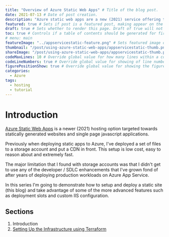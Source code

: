 ```yaml
---
title: "Overview of Azure Static Web Apps" # Title of the blog post.
date: 2021-07-13 # Date of post creation.
description: "Azure static web apps are a new (2021) service offering that make deploying static and SPA apps (such as React and Vue) easy and extensible." # Description used for search engine.
featured: true # Sets if post is a featured post, making appear on the home page side bar.
draft: true # Sets whether to render this page. Draft of true will not be rendered.
toc: true # Controls if a table of contents should be generated for first-level links automatically.
# menu: main
featureImage: "../appservicestatic-feature.png" # Sets featured image on blog post.
thumbnail: "/post/using-azure-static-web-apps/appservicestatic-thumb.png" # Sets thumbnail image appearing inside card on homepage.
shareImage: "/post/using-azure-static-web-apps/appservicestatic-thumb.png" # Designate a separate image for social media sharing.
codeMaxLines: 10 # Override global value for how many lines within a code block before auto-collapsing.
codeLineNumbers: true # Override global value for showing of line numbers within code block.
figurePositionShow: true # Override global value for showing the figure label.
categories:
  - Azure
tags:
  - hosting
  - tutorial
---
```


# Introduction

[Azure Static Web Apps](https://azure.microsoft.com/en-us/services/app-service/static/#overview) is a newer (2021) hosting option targeted towards statically generated websites and single page javascript applications.  

Previously when deploying static apps to Azure, I've deployed a set of files to a storage account and put a CDN in front.  This setup is low cost, easy to reason about and extremely fast.

The major limitation that I found with storage accounts was that I didn't get to use any of the developer / SDLC enhancements that I've grown fond of after years of deploying production workloads on Azure App Service.

In this series I'm going to demonstrate how to setup and deploy a static site (this blog) and take advantage of some of the more advanced features such as deployment slots and custom IIS configuration.  

## Sections

1. Introduction
2. [Setting Up the Infrastructure using Terraform](../terraform)
